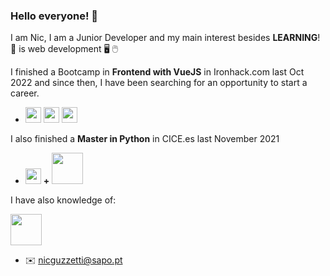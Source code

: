 ### Hello everyone! 🙌

I am Nic, I am a Junior Developer and my main interest besides **LEARNING**! 📖 is web development 🖥️ 🖱️

I finished a Bootcamp in **Frontend with VueJS** in Ironhack.com last Oct 2022 and since then, I have been searching for an opportunity to start a career.

* <img src="https://logos-download.com/wp-content/uploads/2017/07/HTML5_badge.png" width="25"/> <img src="https://cdn1.iconfinder.com/data/icons/logotypes/32/badge-css-3-512.png" width="25"/> <img src="https://camo.githubusercontent.com/1fed07091d02bc63d741c771bc8a423fe660c8f5fab7a4ea49655c3499a3080d/68747470733a2f2f7777772e7376677265706f2e636f6d2f73686f772f3334393431392f6a6176617363726970742e737667" width="25"/> 



I also finished a **Master in Python** in CICE.es last November 2021

* <img src="https://camo.githubusercontent.com/f588f503d402281815ec27bfe82f9009daa8e2c6f364b83c9ef45c4873d9cd19/68747470733a2f2f7777772e7376677265706f2e636f6d2f73686f772f3335343233382f707974686f6e2e737667" width="25"/> **+** <img name="Django" src="https://www.djangoproject.com/m/img/logos/django-logo-negative.png" width="50"/>

I have also knowledge of:
 
<img src="https://upload.wikimedia.org/wikipedia/commons/thumb/e/e0/Git-logo.svg/1024px-Git-logo.svg.png" width="50"/>

* :envelope: nicguzzetti@sapo.pt


